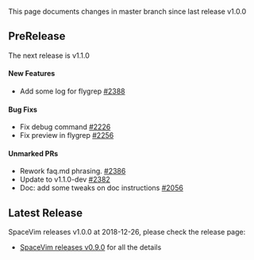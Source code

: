 This page documents changes in master branch since last release v1.0.0

## PreRelease

The next release is v1.1.0

<!-- call SpaceVim#dev#followHEAD#update('en') -->
<!-- SpaceVim follow HEAD en start -->

#### New Features

- Add some log for flygrep [#2388](https://github.com/SpaceVim/SpaceVim/pull/2388)

#### Bug Fixs

- Fix debug command [#2226](https://github.com/SpaceVim/SpaceVim/pull/2226)
- Fix preview in flygrep [#2256](https://github.com/SpaceVim/SpaceVim/pull/2256)

#### Unmarked PRs

- Rework faq.md phrasing. [#2386](https://github.com/SpaceVim/SpaceVim/pull/2386)
- Update to v1.1.0-dev [#2382](https://github.com/SpaceVim/SpaceVim/pull/2382)
- Doc: add some tweaks on doc instructions [#2056](https://github.com/SpaceVim/SpaceVim/pull/2056)

<!-- SpaceVim follow HEAD en end -->

## Latest Release

SpaceVim releases v1.0.0 at 2018-12-26, please check the release page:

- [SpaceVim releases v0.9.0](https://spacevim.org/SpaceVim-release-v1.0.0/) for all the details
